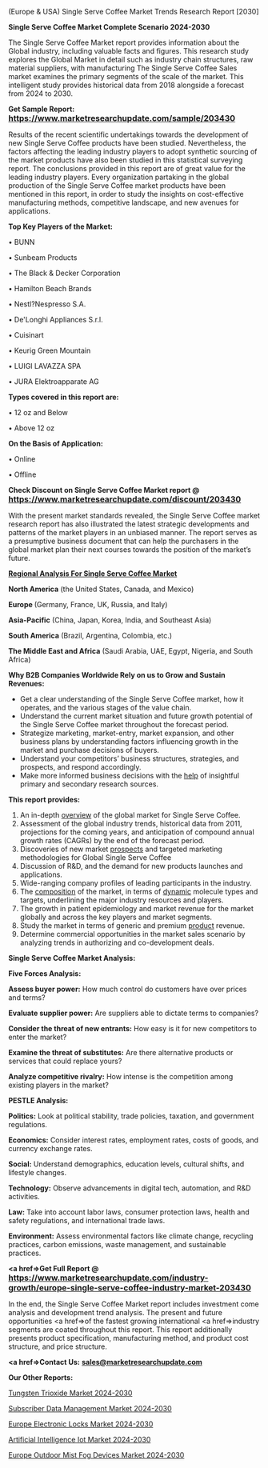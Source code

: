  (Europe & USA) Single Serve Coffee Market Trends Research Report [2030]

<strong>Single Serve Coffee Market Complete Scenario 2024-2030</strong>

The Single Serve Coffee Market report provides information about the Global industry, including valuable facts and figures. This research study explores the Global Market in detail such as industry chain structures, raw material suppliers, with manufacturing The Single Serve Coffee Sales market examines the primary segments of the scale of the market. This intelligent study provides historical data from 2018 alongside a forecast from 2024 to 2030.

<strong>Get Sample Report: <a href=https://www.marketresearchupdate.com/sample/203430><font size=3 color=#0000ff>https://www.marketresearchupdate.com/sample/203430</font></a></strong>

Results of the recent scientific undertakings towards the development of new Single Serve Coffee products have been studied. Nevertheless, the factors affecting the leading industry players to adopt synthetic sourcing of the market products have also been studied in this statistical surveying report. The conclusions provided in this report are of great value for the leading industry players. Every organization partaking in the global production of the Single Serve Coffee market products have been mentioned in this report, in order to study the insights on cost-effective manufacturing methods, competitive landscape, and new avenues for applications.

<strong>Top Key Players of the Market:</strong>

• BUNN

• Sunbeam Products

• The Black & Decker Corporation

• Hamilton Beach Brands

• Nestl?Nespresso S.A.

• De'Longhi Appliances S.r.l.

• Cuisinart

• Keurig Green Mountain

• LUIGI LAVAZZA SPA

• JURA Elektroapparate AG

<strong>Types covered in this report are: </strong>

• 12 oz and Below

• Above 12 oz

<strong>On the Basis of Application:</strong>

• Online

• Offline

<strong>Check Discount on Single Serve Coffee Market report @ <a href=https://www.marketresearchupdate.com/discount/203430><font size=3 color=#0000ff>https://www.marketresearchupdate.com/discount/203430</font></a></strong>

With the present market standards revealed, the Single Serve Coffee market research report has also illustrated the latest strategic developments and patterns of the market players in an unbiased manner. The report serves as a presumptive business document that can help the purchasers in the global market plan their next courses towards the position of the market’s future.

<strong><u><b>Regional Analysis For Single Serve Coffee Market</b></u></strong>

<strong><b>North America</b></strong> (the United States, Canada, and Mexico)

<strong><b>Europe </b></strong>(Germany, France, UK, Russia, and Italy)

<strong><b>Asia-Pacific</b></strong> (China, Japan, Korea, India, and Southeast Asia)

<strong><b>South America</b></strong> (Brazil, Argentina, Colombia, etc.)

<strong><b>The Middle East and Africa</b></strong> (Saudi Arabia, UAE, Egypt, Nigeria, and South Africa)

<strong>Why B2B Companies Worldwide Rely on us to Grow and Sustain Revenues:</strong>
<ul>
  <li>Get a clear understanding of the Single Serve Coffee market, how it operates, and the various stages of the value chain.</li>
  <li>Understand the current market situation and future growth potential of the Single Serve Coffee market throughout the forecast period.</li>
  <li>Strategize marketing, market-entry, market expansion, and other business plans by understanding factors influencing growth in the market and purchase decisions of buyers.</li>
  <li>Understand your competitors’ business structures, strategies, and prospects, and respond accordingly.</li>
  <li>Make more informed business decisions with the <a href=ASDF991299>help</a> of insightful primary and secondary research sources.</li>
</ul>
<strong>This report provides:</strong>
<ol>
  <li>An in-depth <a href=>overview</a> of the global market for Single Serve Coffee.</li>
  <li>Assessment of the global industry trends, historical data from 2011, projections for the coming years, and anticipation of compound annual growth rates (CAGRs) by the end of the forecast period.</li>
  <li>Discoveries of new market <a href=>prospects</a> and targeted marketing methodologies for Global Single Serve Coffee</li>
  <li>Discussion of R&amp;D, and the demand for new products launches and applications.</li>
  <li>Wide-ranging company profiles of leading participants in the industry.</li>
  <li>The <a href=ASDF881288>composition</a> of the market, in terms of <a href=>dynamic</a> molecule types and targets, underlining the major industry resources and players.</li>
  <li>The growth in patient epidemiology and market revenue for the market globally and across the key players and market segments.</li>
  <li>Study the market in terms of generic and premium <a href=>product</a> revenue.</li>
  <li>Determine commercial opportunities in the market sales scenario by analyzing trends in authorizing and co-development deals.</li>
</ol>

<strong>Single Serve Coffee Market Analysis:</strong>

<strong>Five Forces Analysis:</strong>

<strong>Assess buyer power:</strong> How much control do customers have over prices and terms?

<strong>Evaluate supplier power:</strong> Are suppliers able to dictate terms to companies?

<strong>Consider the threat of new entrants:</strong> How easy is it for new competitors to enter the market?

<strong>Examine the threat of substitutes:</strong> Are there alternative products or services that could replace yours?

<strong>Analyze competitive rivalry:</strong> How intense is the competition among existing players in the market?

<strong>PESTLE Analysis:</strong>

<strong>Politics:</strong> Look at political stability, trade policies, taxation, and government regulations.

<strong>Economics:</strong> Consider interest rates, employment rates, costs of goods, and currency exchange rates.

<strong>Social:</strong> Understand demographics, education levels, cultural shifts, and lifestyle changes.

<strong>Technology:</strong> Observe advancements in digital tech, automation, and R&D activities.

<strong>Law:</strong> Take into account labor laws, consumer protection laws, health and safety regulations, and international trade laws.

<strong>Environment:</strong> Assess environmental factors like climate change, recycling practices, carbon emissions, waste management, and sustainable practices.

<strong><a href=>Get Full Report</a> @ <a href=https://www.marketresearchupdate.com/industry-growth/europe-single-serve-coffee-industry-market-203430><font size=3 color=#0000ff>https://www.marketresearchupdate.com/industry-growth/europe-single-serve-coffee-industry-market-203430</font></a></strong>

In the end, the Single Serve Coffee Market report includes investment come analysis and development trend analysis. The present and future opportunities <a href=>of</a> the fastest growing international <a href=>industry</a> segments are coated throughout this report. This report additionally presents product specification, manufacturing method, and product cost structure, and price structure.

<strong><a href=><strong>Contact Us:</strong></a></strong>
<strong>sales@marketresearchupdate.com</strong>

<strong>Our Other Reports:</strong>

<a href=https://www.linkedin.com/pulse/tungsten-trioxide-market-industry-analysis-segments>Tungsten Trioxide Market 2024-2030</a>

<a href=https://www.linkedin.com/pulse/subscriber-data-management-market-analysis-segment>Subscriber Data Management Market 2024-2030</a>

<a href=https://www.linkedin.com/pulse/europe-electronic-locks-market-2023-new-comprehensive>Europe Electronic Locks Market 2024-2030</a>

<a href=https://www.linkedin.com/pulse/artificial-intelligence-iot-market-2023-brief-oqocf/>Artificial Intelligence Iot Market 2024-2030</a>

<a href=https://www.linkedin.com/pulse/europe-outdoor-mist-fog-devices-market-research-il0mf/>Europe Outdoor Mist Fog Devices Market 2024-2030</a>


